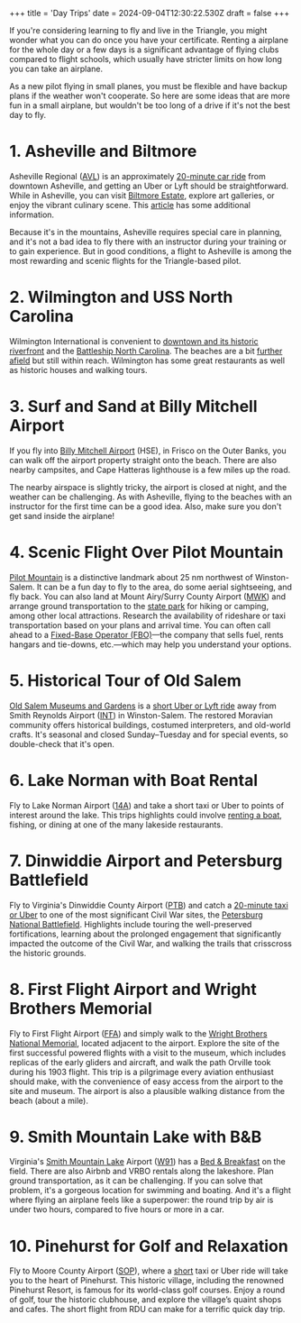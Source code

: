 +++
title = 'Day Trips'
date = 2024-09-04T12:30:22.530Z
draft = false
+++

If you're considering learning to fly and live in the Triangle, you might wonder
what you can do once you have your certificate. Renting a airplane for the whole
day or a few days is a significant advantage of flying clubs compared to flight
schools, which usually have stricter limits on how long you can take an
airplane.

As a new pilot flying in small planes, you must be flexible and have backup
plans if the weather won't cooperate. So here are some ideas that are more fun
in a small airplane, but wouldn't be too long of a drive if it's not the best
day to fly.

# 1. Asheville and Biltmore

Asheville Regional ([AVL](https://airnav.com/airport/KAVL)) is an approximately
[20-minute car ride](https://maps.app.goo.gl/5xcqJsWhfdfKeoa29) from downtown
Asheville, and getting an Uber or Lyft should be straightforward. While in
Asheville, you can visit [Biltmore Estate](https://www.biltmore.com/), explore
art galleries, or enjoy the vibrant culinary scene. This
[article](https://www.flyingmag.com/flying-to-asheville-heres-where-to-land/)
has some additional information.

Because it's in the mountains, Asheville requires special care in planning, and
it's not a bad idea to fly there with an instructor during your training or to
gain experience. But in good conditions, a flight to Asheville is among the most
rewarding and scenic flights for the Triangle-based pilot.

# 2. Wilmington and USS North Carolina

Wilmington International is convenient to [downtown and its historic
riverfront](https://maps.app.goo.gl/hdQpjz2WamzoiB8F6) and the [Battleship
North Carolina](https://maps.app.goo.gl/theUoEhd75wNb3RdA). The beaches are a
bit [further afield](https://maps.app.goo.gl/8b5eUay8FN6b6yed7) but still
within reach. Wilmington has some great restaurants as well as historic houses
and walking tours.

# 3. Surf and Sand at Billy Mitchell Airport

If you fly into [Billy Mitchell
Airport](https://www.nps.gov/places/000/billy-mitchell-airstrip.htm) (HSE), in
Frisco on the Outer Banks, you can walk off the airport property straight onto
the beach. There are also nearby campsites, and Cape Hatteras lighthouse is a
few miles up the road.

The nearby airspace is slightly tricky, the airport is closed at night, and the
weather can be challenging. As with Asheville, flying to the beaches with an
instructor for the first time can be a good idea. Also, make sure you don't get
sand inside the airplane!

# 4. Scenic Flight Over Pilot Mountain

[Pilot Mountain](https://www.ncparks.gov/state-parks/pilot-mountain-state-park)
is a distinctive landmark about 25 nm northwest of Winston-Salem. It can be a
fun day to fly to the area, do some aerial sightseeing, and fly back. You can
also land at Mount Airy/Surry County Airport
([MWK](http://www.airnav.com/airport/MWK)) and arrange ground transportation to
the [state park](https://maps.app.goo.gl/wwMA5qJYavyTBsNz5) for hiking or
camping, among other local attractions. Research the availability of rideshare
or taxi transportation based on your plans and arrival time. You can often call
ahead to a [Fixed-Base Operator
(FBO)](https://www.mascairport.com/airport/fixed_base_operator.php)—the company
that sells fuel, rents hangars and tie-downs, etc.—which may help you understand
your options.

# 5. Historical Tour of Old Salem

[Old Salem Museums and Gardens](https://www.oldsalem.org/) is a [short Uber or
Lyft ride](https://maps.app.goo.gl/MCiefLGbSkvmedMg9) away from Smith Reynolds
Airport ([INT](https://www.airnav.com/airport/INT)) in Winston-Salem. The
restored Moravian community offers historical buildings, costumed interpreters,
and old-world crafts. It's seasonal and closed Sunday–Tuesday and for special
events, so double-check that it's open.

# 6. Lake Norman with Boat Rental

Fly to Lake Norman Airport ([14A](https://www.airnav.com/airport/14A)) and take
a short taxi or Uber to points of interest around the lake. This trips
highlights could involve [renting a
boat](https://maps.app.goo.gl/N591fhdEuqQvmbtM7), fishing, or dining at one of
the many lakeside restaurants.

# 7. Dinwiddie Airport and Petersburg Battlefield

Fly to Virginia's Dinwiddie County Airport
([PTB](https://www.airnav.com/airport/PTB)) and catch a [20-minute taxi or
Uber](https://maps.app.goo.gl/s9oFyzqbVHgPc7DaA) to one of the most significant
Civil War sites, the [Petersburg National
Battlefield](https://www.nps.gov/pete/index.htm). Highlights include touring the
well-preserved fortifications, learning about the prolonged engagement that
significantly impacted the outcome of the Civil War, and walking the trails that
crisscross the historic grounds.

# 8. First Flight Airport and Wright Brothers Memorial

Fly to First Flight Airport ([FFA](https://www.airnav.com/airport/FFA)) and
simply walk to the [Wright Brothers National
Memorial](https://www.nps.gov/wrbr), located adjacent to the airport. Explore
the site of the first successful powered flights with a visit to the museum,
which includes replicas of the early gliders and aircraft, and walk the path
Orville took during his 1903 flight. This trip is a pilgrimage every aviation
enthusiast should make, with the convenience of easy access from the airport to
the site and museum. The airport is also a plausible walking distance from the
beach (about a mile).

# 9. Smith Mountain Lake with B&B

Virginia's [Smith Mountain Lake](https://smith-mountain-lake.com/) Airport
([W91](https://www.airnav.com/airport/W91)) has a [Bed &
Breakfast](https://bedfordlandings.com/) on the field. There are also Airbnb and
VRBO rentals along the lakeshore. Plan ground transportation, as it can be
challenging. If you can solve that problem, it's a gorgeous location for
swimming and boating. And it's a flight where flying an airplane feels like a
superpower: the round trip by air is under two hours, compared to five hours or
more in a car.

# 10. Pinehurst for Golf and Relaxation

Fly to Moore County Airport ([SOP](https://airnav.com/airport/SOP)), where a
[short](https://maps.app.goo.gl/KUVEnQgSBUAUAcud9) taxi or Uber ride will take
you to the heart of Pinehurst. This historic village, including the renowned
Pinehurst Resort, is famous for its world-class golf courses. Enjoy a round of
golf, tour the historic clubhouse, and explore the village’s quaint shops and
cafes. The short flight from RDU can make for a terrific quick day trip.
